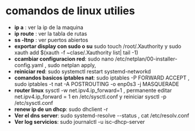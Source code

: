# **comandos de linux utilies**

- **ip a** : ver la ip de la maquina 
- **ip route** : ver la tabla de rutas
- **ss -ltnp** : ver puertos abiertos
- **exportar display con sudo o su** sudo touch /root/.Xauthority y sudo xauth add $(xauth -f ~clase/.Xauthority list| tail -1)
- **ccambiar configuracion red**:  sudo nano /etc/netplan/00-installer-config.yaml , sudo netplan apply, 
- **reiniciar red**: sudo systemctl restart systemd-networkd
- **comandos basicos iptables nat**: sudo iptables -P FORWARD ACCEPT , sudo iptables -t nat -A POSTROUTING -o enp0s3 -j MASQUERADE
- **router linux** sysctl -w net.ipv4.ip_forward=1 , permanente editar net.ipv4.ip_forward = 1  en /etc/sysctl.conf y reiniciar sysctl -p /etc/sysctl.conf
- **renew ip de un dhcp**: sudo dhclient -r
- **Ver el dns server**: sudo systemd-resolve --status , cat /etc/resolv.conf
- **Ver log servicios**: sudo journalctl -u isc-dhcp-server



